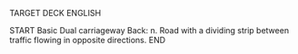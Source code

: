 TARGET DECK
ENGLISH

START
Basic
Dual carriageway
Back: n. Road with a dividing strip between traffic flowing in opposite directions.
END
